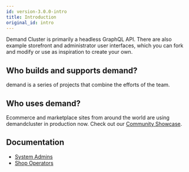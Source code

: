 ```yaml
---
id: version-3.0.0-intro
title: Introduction
original_id: intro
---
```


Demand Cluster is primarily a headless GraphQL API. There are also example storefront and administrator user interfaces, which you can fork and modify or use as inspiration to create your own.

## Who builds and supports demand?

demand is a series of projects that combine the efforts of the team.

## Who uses demand?

Ecommerce and marketplace sites from around the world are using demandcluster in production now. Check out our [Community Showcase](community-showcase).

## Documentation
- [System Admins](deploying)
- [Shop Operators](dashboard)
